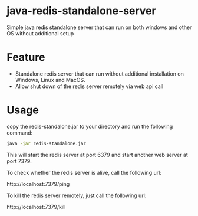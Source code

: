 # java-redis-standalone-server

Simple java redis standalone server that can run on both windows and other OS without additional setup

# Feature

* Standalone redis server that can run without additional installation on Windows, Linux and MacOS.
* Allow shut down of the redis server remotely via web api call

# Usage
copy the redis-standalone.jar to your directory and run the following command:

```bash
java -jar redis-standalone.jar
```

This will start the redis server at port 6379 and start another web server at port 7379.

To check whether the redis server is alive, call the following url:

http://localhost:7379/ping

To kill the redis server remotely, just call the following url:

http://localhost:7379/kill



